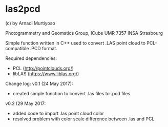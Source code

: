 # las2pcd
(c) by Arnadi Murtiyoso

Photogrammetry and Geomatics Group, ICube UMR 7357 INSA Strasbourg

Simple function written in C++ used to convert .LAS point cloud to PCL-compatible .PCD format.

Required dependencies:
- PCL (http://pointclouds.org/)
- libLAS (https://www.liblas.org/)

Change log:
v0.1 (24 May 2017):
- created simple function to convert .las files to .pcd files

v0.2 (29 May 2017:
- added code to import .las point cloud color
- resolved problem with color scale difference between .las and PCL
